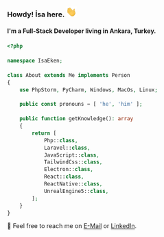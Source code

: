 ### Howdy! İsa here. <a href="https://www.isaeken.com.tr/" target="_blank"><img src="https://raw.githubusercontent.com/isaeken/isaeken/main/giphy.webp" width="25px" /></a>
#### I'm a Full-Stack Developer living in Ankara, Turkey.

````php
<?php

namespace IsaEken;

class About extends Me implements Person
{
    use PhpStorm, PyCharm, Windows, MacOs, Linux;

    public const pronouns = [ 'he', 'him' ];
    
    public function getKnowledge(): array
    {
        return [
            Php::class,
            Laravel::class,
            JavaScript::class,
            TailwindCss::class,
            Electron::class,
            React::class,
            ReactNative::class,
            UnrealEngine5::class,
        ];
    }
}
````

📨 Feel free to reach me on [E-Mail](mailto:hello@isaeken.com.tr) or [LinkedIn](https://linkedin.com/in/isaeken).
